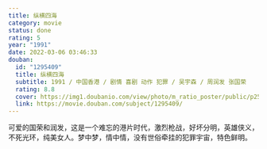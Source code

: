 ```yaml
---
title: 纵横四海
category: movie
status: done
rating: 5
year: "1991"
date: 2022-03-06 03:46:33
douban:
  id: "1295409"
  title: 纵横四海
  subtitle: 1991 / 中国香港 / 剧情 喜剧 动作 犯罪 / 吴宇森 / 周润发 张国荣
  rating: 8.8
  cover: https://img1.doubanio.com/view/photo/m_ratio_poster/public/p2597918718.jpg
  link: https://movie.douban.com/subject/1295409/
---
```


可爱的国荣和润发，这是一个难忘的港片时代，激烈枪战，好坏分明，英雄侠义，不死光环，纯美女人。梦中梦，情中情，没有世俗牵挂的犯罪宇宙，特色鲜明。
